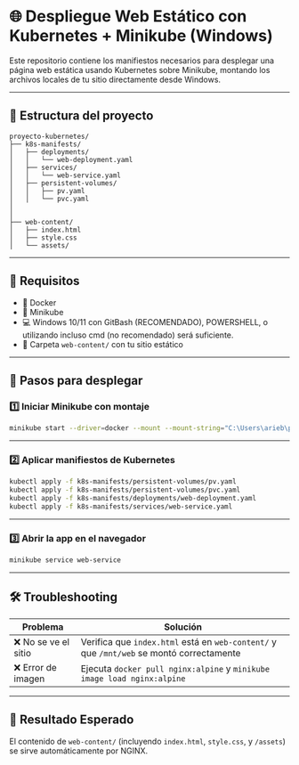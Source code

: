 # 🌐 Despliegue Web Estático con Kubernetes + Minikube (Windows)

Este repositorio contiene los manifiestos necesarios para desplegar una página web estática usando Kubernetes sobre Minikube, montando los archivos locales de tu sitio directamente desde Windows.

---

## 📁 Estructura del proyecto

```plaintext
proyecto-kubernetes/
├── k8s-manifests/
│   ├── deployments/
│   │   └── web-deployment.yaml
│   ├── services/
│   │   └── web-service.yaml
│   ├── persistent-volumes/
│   │   ├── pv.yaml
│   │   └── pvc.yaml
│   
│
├── web-content/
│   ├── index.html
│   ├── style.css
│   └── assets/
```

---

## 🧩 Requisitos

- 🐳 Docker
- 🌱 Minikube
- 💻 Windows 10/11 con GitBash (RECOMENDADO), POWERSHELL, o utilizando incluso cmd (no recomendado) será suficiente.
- 📁 Carpeta `web-content/` con tu sitio estático

---

## 🚀 Pasos para desplegar

### 1️⃣ Iniciar Minikube con montaje

```bash
minikube start --driver=docker --mount --mount-string="C:\Users\arieb\proyecto-kubernetes\web-content:/mnt/web"
```

---

### 2️⃣ Aplicar manifiestos de Kubernetes

```bash
kubectl apply -f k8s-manifests/persistent-volumes/pv.yaml
kubectl apply -f k8s-manifests/persistent-volumes/pvc.yaml
kubectl apply -f k8s-manifests/deployments/web-deployment.yaml
kubectl apply -f k8s-manifests/services/web-service.yaml
```

---

### 3️⃣ Abrir la app en el navegador

```bash
minikube service web-service
```

---

## 🛠 Troubleshooting

| Problema | Solución |
|---------|----------|
| ❌ No se ve el sitio | Verifica que `index.html` está en `web-content/` y que `/mnt/web` se montó correctamente |
| ❌ Error de imagen | Ejecuta `docker pull nginx:alpine` y `minikube image load nginx:alpine` |

---

## 📸 Resultado Esperado

El contenido de `web-content/` (incluyendo `index.html`, `style.css`, y `/assets`) se sirve automáticamente por NGINX.

